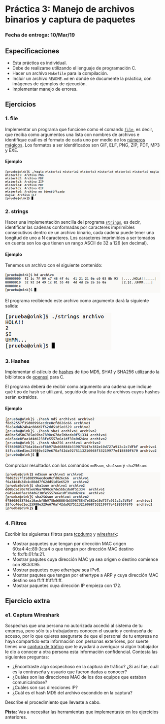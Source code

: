 # Práctica 3: Manejo de archivos binarios y captura de paquetes

### Fecha de entrega: 10/Mar/19

## Especificaciones

+ Esta práctica es individual.
+ Debe de realizarse utilizando el lenguaje de programación C.
+ Hacer un archivo `Makefile` para la compilación.
+ Incluir un archivo `README.md` en donde se documente la práctica, con imágenes de ejemplos de ejecución. 
+ Implementar manejo de errores.

## Ejercicios

### 1. file

Implementar un programa que funcione como el comando [`file`](http://man7.org/linux/man-pages/man1/file.1.html), es decir, que reciba como argumentos una lista con nombres de archivos e identifique cuál es el formato de cada uno por medio de los [números mágicos](https://en.wikipedia.org/wiki/List_of_file_signatures). Los formatos a ser identificados son GIF, ELF, PNG, ZIP, PDF, MP3 y EXE.

#### Ejemplo

![](media/p3_01.png)

### 2. strings

Hacer una implementación sencilla del programa [`strings`](https://linux.die.net/man/1/strings), es decir, identificar las cadenas conformadas por caracteres imprimibles consecutivos dentro de un archivo binario, cada cadena puede tener una longitud de uno a N caracteres. Los caracteres imprimibles a ser tomados en cuenta son los que tienen un rango ASCII de 32 a 126 (en decimal). 
 
#### Ejemplo

Tenemos un archivo con el siguiente contenido:

![](media/p3_02.png)

El programa recibiendo este archivo como argumento dará la siguiente salida:

![](media/p3_03.png)

### 3. Hashes

Implementar el cálculo de [hashes](https://latam.kaspersky.com/blog/que-es-un-hash-y-como-funciona/2806/) de tipo MD5, SHA1 y SHA256 utilizando la biblioteca de [openssl](http://theshybulb.com/2015/10/10/use-openssl-c-library.html) para C.

El programa deberá de recibir como argumento una cadena que indique qué tipo de hash se utilizará, seguido de una lista de archivos cuyos hashes serán extraídos.

#### Ejemplo

![](media/p3_04.png)

Comprobar resultados con los comandos `md5sum`, `sha1sum` y `sha256sum`:

![](media/p3_06.png)

### 4. Filtros

Escribir los siguientes filtros para [tcpdump](https://www.tcpdump.org/manpages/pcap-filter.7.html) y [wireshark](https://wiki.wireshark.org/DisplayFilters):

+ Mostrar paquetes que tengan por dirección MAC origen 60:a4:4c:89:3c:a4 o que tengan por dirección MAC destino fc:fb:fb:01:fa:21.
+ Mostrar paqutes cuya dirección MAC ya sea origen o destino comience con 88:53:95.
+ Mostrar paquetes cuyo *ethertype* sea IPv6.
+ Mostrar paqutes que tengan por ethertype a ARP y cuya dirección MAC destino sea ff:ff:ff:ff:ff:ff.
+ Mostrar paquetes cuya dirección IP empieza con 172.

## Ejercicio extra

### e1. Captura Wireshark

Sospechas que una persona no autorizada accedió al sistema de tu empresa, pero sólo tus trabajadores conocen el usuario y contraseña de acceso, por lo que quieres asegurarte de que el personal de tu empresa no haya compartido esta información con personas exteriores, por suerte tienes una [captura de tráfico](media/captura.pcap) que te ayudará a averiguar si algún trabajador le dio a conocer a otra persona esta información confidencial. Contesta las siguientes preguntas:

+ ¿Encontraste algo sospechoso en la captura de tráfico? ¿Si así fue, cuál es la contraseña y usuario que fueron dadas a conocer?
+ ¿Cuáles son las direcciones MAC de los dos equipos que estaban comunicándose?
+ ¿Cuáles son sus direcciones IP?
+ ¿Cuál es el hash MD5 del archivo escondido en la captura?

Describe el procedimiento que llevaste a cabo. 

**Pista:** Vas a necesitar las herramientas que implementaste en los ejercicios anteriores.
